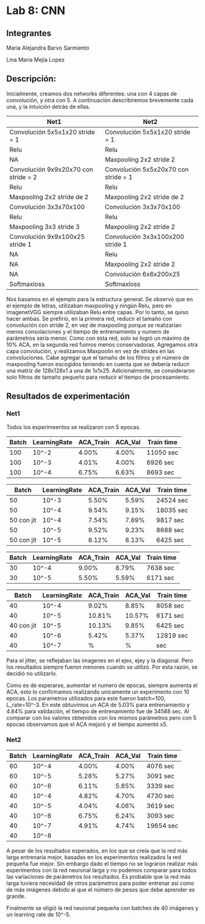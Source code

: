 # Lab 8: CNN


## Integrantes
Maria Alejandra Barvo Sarmiento

Lina María Mejia Lopez

## Descripción:
Inicialmente, creamos dos networks diferentes: una con 4 capas de convolución, y otra con 5. A continuación describiremos brevemente cada una, y la intuición detrás de ellas.

Net1 | Net2
-------|--------
Convolución  5x5x1x20 stride = 1 | Convolución 5x5x1x20 stride = 1
Relu | Relu
NA | Maxpooling  2x2 stride 2
Convolución 9x9x20x70  con stride = 2| Convolución 5x5x20x70 con stride = 1
Relu | Relu
Maxpooling 2x2 stride de 2 | Maxpooling 2x2 stride de 2
Convolución 3x3x70x100 | Convolución 3x3x70x100
Relu | Relu
Maxpooling 3x3 stride 3 | Maxpooling 2x2 stride 2
Convolución 9x9x100x25 stride 1 | Convolución 3x3x100x200 stride 1
NA | Relu 
NA | Maxpooling 2x2 stride 2
NA | Convolución 6x6x200x25
Softmaxloss|Softmaxloss

Nos basamos en el ejemplo para la estructura general. Se observó que en el ejemplo de letras, utilizaban maxpooling y ningún Relu, pero en imagenetVGG siempre utilizaban Relu entre capas. Por lo tanto, se quiso hacer ambas. Se prefirió, en la primera red, reducir el tamaño con convolución con stride 2, en vez de maxpooling porque se realizarían menos consolaciones y el tiempo de entrenamiento y numero de parámetros sería menor. Como con esta red, solo se logró un máximo de 10% ACA, en la segunda red fuimos menos conservadoras. Agregamos otra capa convolución, y realizamos Maxpoolin en vez de strides en las convoluciones. Cabe agregar que el tamaño de los filtros y el número de maxpooling fueron escogidos teniendo en cuenta que se debería reducir una matriz de 128x128x1 a una de 1x1x25. Adicionalmente, se consideraron solo filtros de tamaño pequeño para reducir el tiempo de procesamiento.

## Resultados de experimentación

### Net1

Todos los experimeentos se realizaron con 5 epocas.

Batch| LearningRate | ACA_Train | ACA_Val | Train time
-----|--------------|-----------|-------|--------------
100|10^-2|4.00%|4.00%|11050 sec
100|10^-3|4.01%|4.00%|6926 sec
100|10^-4|6.75%|6.63%|8693 sec

Batch | LearningRate | ACA_Train | ACA_Val | Train time
-----------|--------------|-----------|-------|---------
50|10^-3|5.50%|5.59%|24524 sec
50|10^-4|9.54%|9.15%|18035 sec
50 con jit|10^-4| 7.54%|7.69%|9817 sec
50|10^-5|9.52%|9.23%|8688 sec
50 con jit|10^-5|8.12%|8.13%|6425 sec

Batch | LearningRate | ACA_Train | ACA_Val | Train time
-----------|--------------|-----------|----|---------
30|10^-4|9.00%|8.79%|7638 sec
30|10^-5|5.50%|5.59%|6171 sec

Batch | LearningRate | ACA_Train | ACA_Val | Train time
-----------|--------------|-----------|----|---------
40|10^-4|9.02%|8.85%|8058 sec
40|10^-5|10.81%|10.57%|6171 sec
40 con jit| 10^-5|10.13%|9.85%|6425 sec
40|10^-6|5.42%|5.37%|12819 sec
40|10^-7| %| %|  sec

Para el jitter, se reflejaban las imagenes en el ejex, ejey y la diagonal. Pero los resultados siempre fueron menores cuando se utilizó. Por esta razón, se decidió no utilizarlo.

Como es de esperarse, aumentar el numero de epocas, siempre aumenta el ACA, esto lo confirmamos realizando unicamente un experimento con 10 epocas. Los parametros utilizados para este fueron batch=100, L_rate=10^-3. En este obtuvimos un ACA de 5.03% para entrenamiento y 4.84% para validación, el tiempo de entrenamiento fue de 34588 sec. Al comparar con los valores obtenidos con los mismos parámetros pero con 5 epocas observamos que el ACA mejoró y el tiempo aumentó x5. 

### Net2

Batch | LearningRate | ACA_Train | ACA_Val | Train time
-----------|--------------|-----------|--------|--------
60|10^-4|4.00%|4.00%|4076 sec 
60|10^-5|5.28%|5.27%|3091 sec
60|10^-6|6.11%|5.85%|3339 sec
40|10^-4|4.82%|4.70%|4730 sec
40|10^-5|4.04%|4.06%|3619 sec
40|10^-6|6.75%|6.24%|3093 sec
40|10^-7|4.91%|4.74%|19654 sec
40|10^-8|

A pesar de los resultados esperados, en los que se creía que la red más larga entrenaría mejor, basadas en los experimentos realizados la red pequeña fue mejor. Sin embargo dado el tiempo no se lograron realizar más experimentos con la red neuronal larga y no podemos comparar para todos las variaciones de parámetros los resultados. Es probable que la red más larga tuviera necesidad de otros parámetros para poder entrenar así como de más imágenes debido al que el número de pesos que debe aprender es grande. 

Finalmente se eligió la red neuronal pequeña con batches de 40 imágenes y un learning rate de 10^-5. 


